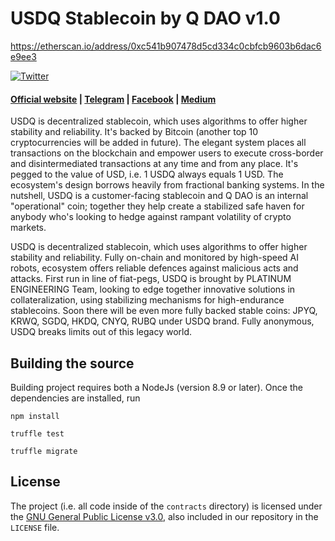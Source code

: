 # USDQ Stablecoin by Q DAO v1.0 

https://etherscan.io/address/0xc541b907478d5cd334c0cbfcb9603b6dac6e9ee3

[![Twitter](https://img.shields.io/twitter/url/https/FundPlatinum.svg)](https://twitter.com/FundPlatinum)

#### [Official website](https://usdq.platinum.fund/) | [Telegram](https://t.me/Platinumq) | [Facebook](https://www.facebook.com/FundPlatinum) | [Medium](https://medium.com/platinum-fund)

USDQ is decentralized stablecoin, which uses algorithms to offer higher stability and reliability. It's backed by Bitcoin (another top 10 cryptocurrencies will be added in future). The elegant system places all transactions on the blockchain and empower users to execute cross-border and disintermediated transactions at any time and from any place. It's pegged to the value of USD, i.e. 1 USDQ always equals 1 USD. The ecosystem's design borrows heavily from fractional banking systems. In the nutshell, USDQ is a customer-facing stablecoin and Q DAO is an internal "operational" coin; together they help create a stabilized safe haven for anybody who's looking to hedge against rampant volatility of crypto markets.

USDQ is decentralized stablecoin, which uses algorithms to offer higher stability and reliability. Fully on-chain and monitored by high-speed AI robots, ecosystem offers reliable defences against malicious acts and attacks. First run in line of fiat-pegs, USDQ is brought by PLATINUM ENGINEERING Team, looking to edge together innovative solutions in collateralization, using stabilizing mechanisms for high-endurance stablecoins. Soon there will be even more fully backed stable coins: JPYQ, KRWQ, SGDQ, HKDQ, CNYQ, RUBQ under USDQ brand. Fully anonymous, USDQ breaks limits out of this legacy world.


## Building the source

Building project requires both a NodeJs (version 8.9 or later). Once the dependencies are installed, run

```
npm install
```

```
truffle test
```

```
truffle migrate
```

## License

The project (i.e. all code inside of the `contracts` directory) is licensed under the
[GNU General Public License v3.0](https://www.gnu.org/licenses/gpl-3.0.en.html), also included
in our repository in the `LICENSE` file.

